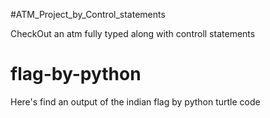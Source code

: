 #ATM_Project_by_Control_statements

CheckOut an atm fully typed along with controll statements

# flag-by-python
Here's find an output of the indian flag by python turtle code
